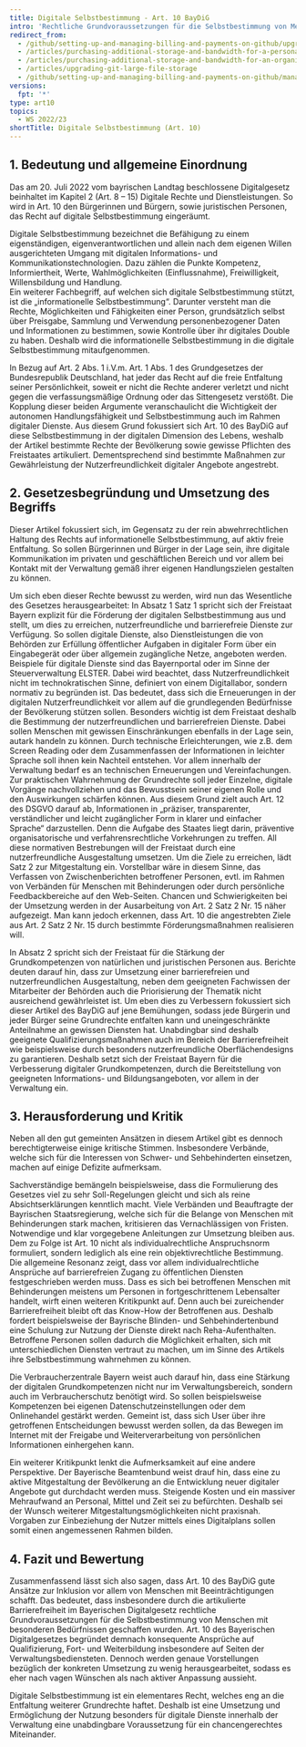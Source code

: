 ```yaml
---
title: Digitale Selbstbestimmung - Art. 10 BayDiG
intro: 'Rechtliche Grundvoraussetzungen für die Selbstbestimmung von Menschen mit besonderen Bedürfnissen'
redirect_from:
  - /github/setting-up-and-managing-billing-and-payments-on-github/upgrading-git-large-file-storage
  - /articles/purchasing-additional-storage-and-bandwidth-for-a-personal-account/
  - /articles/purchasing-additional-storage-and-bandwidth-for-an-organization/
  - /articles/upgrading-git-large-file-storage
  - /github/setting-up-and-managing-billing-and-payments-on-github/managing-billing-for-git-large-file-storage/upgrading-git-large-file-storage
versions:
  fpt: '*'
type: art10
topics:
  - WS 2022/23
shortTitle: Digitale Selbstbestimmung (Art. 10)
---
```


## 1.	Bedeutung und allgemeine Einordnung

Das am 20. Juli 2022 vom bayrischen Landtag beschlossene Digitalgesetz beinhaltet im Kapitel 2 (Art. 8 – 15) Digitale Rechte und Dienstleistungen. So wird in Art. 10 den Bürgerinnen und Bürgern, sowie juristischen Personen, das Recht auf digitale Selbstbestimmung eingeräumt. 

Digitale Selbstbestimmung bezeichnet die Befähigung zu einem eigenständigen, eigenverantwortlichen und allein nach dem eigenen Willen ausgerichteten Umgang mit digitalen Informations- und Kommunikationstechnologien.  Dazu zählen die Punkte Kompetenz, Informiertheit, Werte, Wahlmöglichkeiten (Einflussnahme), Freiwilligkeit, Willensbildung und Handlung.  
Ein weiterer Fachbegriff, auf welchen sich digitale Selbstbestimmung stützt, ist die „informationelle Selbstbestimmung“. Darunter versteht man die Rechte, Möglichkeiten und Fähigkeiten einer Person, grundsätzlich selbst über Preisgabe, Sammlung und Verwendung personenbezogener Daten und Informationen zu bestimmen, sowie Kontrolle über ihr digitales Double zu haben. Deshalb wird die informationelle Selbstbestimmung in die digitale Selbstbestimmung mitaufgenommen.  

In Bezug auf Art. 2 Abs. 1 i.V.m. Art. 1 Abs. 1 des Grundgesetzes der Bundesrepublik Deutschland, hat jeder das Recht auf die freie Entfaltung seiner Persönlichkeit, soweit er nicht die Rechte anderer verletzt und nicht gegen die verfassungsmäßige Ordnung oder das Sittengesetz verstößt.  Die Kopplung dieser beiden Argumente veranschaulicht die Wichtigkeit der autonomen Handlungsfähigkeit und Selbstbestimmung auch im Rahmen digitaler Dienste. 
Aus diesem Grund fokussiert sich Art. 10 des BayDiG auf diese Selbstbestimmung in der digitalen Dimension des Lebens, weshalb der Artikel bestimmte Rechte der Bevölkerung sowie gewisse Pflichten des Freistaates artikuliert. Dementsprechend sind bestimmte Maßnahmen zur Gewährleistung der Nutzerfreundlichkeit digitaler Angebote angestrebt.  

## 2.	Gesetzesbegründung und Umsetzung des Begriffs

Dieser Artikel fokussiert sich, im Gegensatz zu der rein abwehrrechtlichen Haltung des Rechts auf informationelle Selbstbestimmung, auf aktiv freie Entfaltung. So sollen Bürgerinnen und Bürger in der Lage sein, ihre digitale Kommunikation im privaten und geschäftlichen Bereich und vor allem bei Kontakt mit der Verwaltung gemäß ihrer eigenen Handlungszielen gestalten zu können. 

Um sich eben dieser Rechte bewusst zu werden, wird nun das Wesentliche des Gesetzes herausgearbeitet: In Absatz 1 Satz 1 spricht sich der Freistaat Bayern explizit für die Förderung der digitalen Selbstbestimmung aus und stellt, um dies zu erreichen, nutzerfreundliche und barrierefreie Dienste zur Verfügung. So sollen digitale Dienste, also Dienstleistungen die von Behörden zur Erfüllung öffentlicher Aufgaben in digitaler Form über ein Eingabegerät oder über allgemein zugängliche Netze, angeboten werden. Beispiele für digitale Dienste sind das Bayernportal oder im Sinne der Steuerverwaltung ELSTER. Dabei wird beachtet, dass Nutzerfreundlichkeit nicht im technokratischen Sinne, definiert von einem Digitallabor, sondern normativ zu begründen ist. Das bedeutet, dass sich die Erneuerungen in der digitalen Nutzerfreundlichkeit vor allem auf die grundlegenden Bedürfnisse der Bevölkerung stützen sollen. 
Besonders wichtig ist dem Freistaat deshalb die Bestimmung der nutzerfreundlichen und barrierefreien Dienste. Dabei sollen Menschen mit gewissen Einschränkungen ebenfalls in der Lage sein, autark handeln zu können. Durch technische Erleichterungen, wie z.B. dem Screen Reading oder dem Zusammenfassen der Informationen in leichter Sprache soll ihnen kein Nachteil entstehen. 
Vor allem innerhalb der Verwaltung bedarf es an technischen Erneuerungen und Vereinfachungen. Zur praktischen Wahrnehmung der Grundrechte soll jeder Einzelne, digitale Vorgänge nachvollziehen und das Bewusstsein seiner eigenen Rolle und den Auswirkungen schärfen können.
Aus diesem Grund zielt auch Art. 12 des DSGVO darauf ab, Informationen in „präziser, transparenter, verständlicher und leicht zugänglicher Form in klarer und einfacher Sprache“ darzustellen. Denn die Aufgabe des Staates liegt darin, präventive organisatorische und verfahrensrechtliche Vorkehrungen zu treffen. All diese normativen Bestrebungen will der Freistaat durch eine nutzerfreundliche Ausgestaltung umsetzen. 
Um die Ziele zu erreichen, lädt Satz 2 zur Mitgestaltung ein. Vorstellbar wäre in diesem Sinne, das Verfassen von Zwischenberichten betroffener Personen, evtl. im Rahmen von Verbänden für Menschen mit Behinderungen oder durch persönliche Feedbackbereiche auf den Web-Seiten. Chancen und Schwierigkeiten bei der Umsetzung werden in der Ausarbeitung von Art. 2 Satz 2 Nr. 15 näher aufgezeigt. Man kann jedoch erkennen, dass Art. 10 die angestrebten Ziele aus Art. 2 Satz 2 Nr. 15 durch bestimmte Förderungsmaßnahmen realisieren will. 

In Absatz 2 spricht sich der Freistaat für die Stärkung der Grundkompetenzen von natürlichen und juristischen Personen aus. Berichte deuten darauf hin, dass zur Umsetzung einer barrierefreien und nutzerfreundlichen Ausgestaltung, neben dem geeigneten Fachwissen der Mitarbeiter der Behörden auch die Priorisierung der Thematik nicht ausreichend gewährleistet ist. 
Um eben dies zu Verbessern fokussiert sich dieser Artikel des BayDiG auf jene Bemühungen, sodass jede Bürgerin und jeder Bürger seine Grundrechte entfalten kann und uneingeschränkte Anteilnahme an gewissen Diensten hat. Unabdingbar sind deshalb geeignete Qualifizierungsmaßnahmen auch im Bereich der Barrierefreiheit wie beispielsweise durch besonders nutzerfreundliche Oberflächendesigns zu garantieren. 
Deshalb setzt sich der Freistaat Bayern für die Verbesserung digitaler Grundkompetenzen, durch die Bereitstellung von geeigneten Informations- und Bildungsangeboten, vor allem in der Verwaltung ein.

## 3.	Herausforderung und Kritik

Neben all den gut gemeinten Ansätzen in diesem Artikel gibt es dennoch berechtigterweise einige kritische Stimmen. 
Insbesondere Verbände, welche sich für die Interessen von Schwer- und Sehbehinderten einsetzen, machen auf einige Defizite aufmerksam. 

Sachverständige bemängeln beispielsweise, dass die Formulierung des Gesetzes viel zu sehr Soll-Regelungen gleicht und sich als reine Absichtserklärungen kenntlich macht. Viele Verbänden und Beauftragte der Bayrischen Staatsregierung, welche sich für die Belange von Menschen mit Behinderungen stark machen, kritisieren das Vernachlässigen von Fristen. Notwendige und klar vorgegebene Anleitungen zur Umsetzung bleiben aus. Dem zu Folge ist Art. 10 nicht als individualrechtliche Anspruchsnorm formuliert, sondern lediglich als eine rein objektivrechtliche Bestimmung. 
Die allgemeine Resonanz zeigt, dass vor allem individualrechtliche Ansprüche auf barrierefreien Zugang zu öffentlichen Diensten festgeschrieben werden muss. Dass es sich bei betroffenen Menschen mit Behinderungen meistens um Personen in fortgeschrittenem Lebensalter handelt, wirft einen weiteren Kritikpunkt auf. Denn auch bei zureichender Barrierefreiheit bleibt oft das Know-How der Betroffenen aus. Deshalb fordert beispielsweise der Bayrische Blinden- und Sehbehindertenbund eine Schulung zur Nutzung der Dienste direkt nach Reha-Aufenthalten.  Betroffene Personen sollen dadurch die Möglichkeit erhalten, sich mit unterschiedlichen Diensten vertraut zu machen, um im Sinne des Artikels ihre Selbstbestimmung wahrnehmen zu können. 

Die Verbraucherzentrale Bayern weist auch darauf hin, dass eine Stärkung der digitalen Grundkompetenzen nicht nur im Verwaltungsbereich, sondern auch im Verbraucherschutz benötigt wird. So sollen beispielsweise Kompetenzen bei eigenen Datenschutzeinstellungen oder dem Onlinehandel gestärkt werden.  Gemeint ist, dass sich User über ihre getroffenen Entscheidungen bewusst werden sollen, da das Bewegen im Internet mit der Freigabe und Weiterverarbeitung von persönlichen Informationen einhergehen kann. 

Ein weiterer Kritikpunkt lenkt die Aufmerksamkeit auf eine andere Perspektive.  Der Bayerische Beamtenbund weist drauf hin, dass eine zu aktive Mitgestaltung der Bevölkerung an die Entwicklung neuer digitaler Angebote gut durchdacht werden muss. Steigende Kosten und ein massiver Mehraufwand an Personal, Mittel und Zeit sei zu befürchten. Deshalb sei der Wunsch weiterer Mitgestaltungsmöglichkeiten nicht praxisnah. Vorgaben zur Einbeziehung der Nutzer mittels eines Digitalplans sollen somit einen angemessenen Rahmen bilden. 

## 4.	Fazit und Bewertung

Zusammenfassend lässt sich also sagen, dass Art. 10 des BayDiG gute Ansätze zur Inklusion vor allem von Menschen mit Beeinträchtigungen schafft. Das bedeutet, dass insbesondere durch die artikulierte Barrierefreiheit im Bayerischen Digitalgesetz rechtliche Grundvoraussetzungen für die Selbstbestimmung von Menschen mit besonderen Bedürfnissen geschaffen wurden. Art. 10 des Bayerischen Digitalgesetzes begründet demnach konsequente Ansprüche auf Qualifizierung, Fort- und Weiterbildung insbesondere auf Seiten der Verwaltungsbediensteten. Dennoch werden genaue Vorstellungen bezüglich der konkreten Umsetzung zu wenig herausgearbeitet, sodass es eher nach vagen Wünschen als nach aktiver Anpassung aussieht. 

Digitale Selbstbestimmung ist ein elementares Recht, welches eng an die Entfaltung weiterer Grundrechte haftet. Deshalb ist eine Umsetzung und Ermöglichung der Nutzung besonders für digitale Dienste innerhalb der Verwaltung eine unabdingbare Voraussetzung für ein chancengerechtes Miteinander. 

